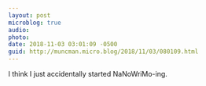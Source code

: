 ```yaml
---
layout: post
microblog: true
audio: 
photo: 
date: 2018-11-03 03:01:09 -0500
guid: http://muncman.micro.blog/2018/11/03/080109.html
---
```

I think I just accidentally started NaNoWriMo-ing. 
